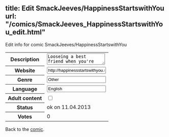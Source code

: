 title: Edit SmackJeeves/HappinessStartswithYou
url: "/comics/SmackJeeves_HappinessStartswithYou_edit.html"
---
Edit info for comic SmackJeeves/HappinessStartswithYou

<form name="comic" action="http://gaepostmail.appengine.com/comic" name="post">
<table class="comicinfo">
<tr>
<th>Description</th><td><textarea name="description">Looseing a best friend when you're young can hurt more than you think. Sasumi grows up with one memory of his friend, and day by day it fades. Will he ever find out who is friend was or will the memory be just disappear, just like his friend? This is YAOI so prepare yourselves peeps! :3 I hope you enjoy it! :3</textarea></td>
</tr>
<tr>
<th>Website</th><td><input type="text" name="url" value="http://happinessstartswithyou.smackjeeves.com/comics/"/></td>
</tr>
<tr>
<th>Genre</th><td><input type="text" name="genre" value="Other"/></td>
</tr>
<tr>
<th>Language</th><td><input type="text" name="language" value="English"/></td>
</tr>
<tr>
<th>Adult content</th><td><input type="checkbox" name="adult" value="adult" /></td>
</tr>
<tr>
<th>Status</th><td>ok on 11.04.2013</td>
</tr>
<tr>
<th>Votes</th><td>0</div></td>
</tr>
</table>
</form>

Back to the [comic](/comics/SmackJeeves_HappinessStartswithYou.html).
